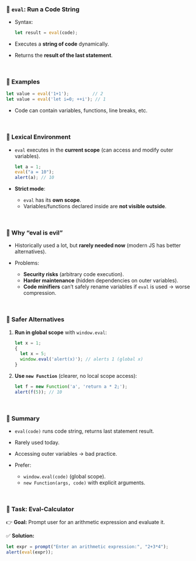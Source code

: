 
### 🔹 `eval`: Run a Code String

* Syntax:

  ```js
  let result = eval(code);
  ```
* Executes a **string of code** dynamically.
* Returns the **result of the last statement**.

<br>

### 🔹 Examples

```js
let value = eval('1+1');         // 2
let value = eval('let i=0; ++i'); // 1
```

* Code can contain variables, functions, line breaks, etc.

<br>

### 🔹 Lexical Environment

* `eval` executes in the **current scope** (can access and modify outer variables).

  ```js
  let a = 1;
  eval("a = 10");
  alert(a); // 10
  ```

* **Strict mode**:

  * `eval` has its **own scope**.
  * Variables/functions declared inside are **not visible outside**.

<br>

### 🔹 Why “eval is evil”

* Historically used a lot, but **rarely needed now** (modern JS has better alternatives).
* Problems:

  * **Security risks** (arbitrary code execution).
  * **Harder maintenance** (hidden dependencies on outer variables).
  * **Code minifiers** can’t safely rename variables if `eval` is used → worse compression.

<br>

### 🔹 Safer Alternatives

1. **Run in global scope** with `window.eval`:

   ```js
   let x = 1;
   {
     let x = 5;
     window.eval('alert(x)'); // alerts 1 (global x)
   }
   ```
2. **Use `new Function`** (clearer, no local scope access):

   ```js
   let f = new Function('a', 'return a * 2;');
   alert(f(5)); // 10
   ```

<br>

### 🔹 Summary

* `eval(code)` runs code string, returns last statement result.
* Rarely used today.
* Accessing outer variables → bad practice.
* Prefer:

  * `window.eval(code)` (global scope).
  * `new Function(args, code)` with explicit arguments.

<br>

### 🔹 Task: Eval-Calculator

👉 **Goal:** Prompt user for an arithmetic expression and evaluate it.

✅ **Solution:**

```js
let expr = prompt("Enter an arithmetic expression:", "2+3*4");
alert(eval(expr));
```
